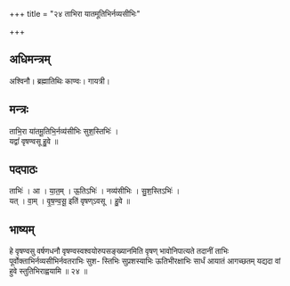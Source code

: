 +++
title = "२४ ताभिरा यातमूतिभिर्नव्यसीभिः"

+++
## अधिमन्त्रम्
अश्विनौ। ब्रह्मातिथिः काण्वः। गायत्री।

## मन्त्रः
ताभि॒रा या॑तमू॒तिभि॒र्नव्य॑सीभिः सुश॒स्तिभिः॑ ।  
यद्वां॑ वृषण्वसू हु॒वे ॥

## पदपाठः
ताभिः॑ । आ । या॒त॒म् । ऊ॒तिऽभिः॑ । नव्य॑सीभिः । सु॒श॒स्तिऽभिः॑ ।  
यत् । वा॒म् । वृ॒ष॒ण्व॒सू॒ इति॑ वृषण्ऽवसू । हु॒वे ॥

## भाष्यम्
हे वृषण्वसु वर्षणधनौ वृषण्वस्वश्वयोरुपसङ्ख्यानमिति वृषण् भावोनिपात्यते तदानीं ताभिः पूर्वोक्ताभिर्नव्यसीभिर्नवतराभिः सुश- स्तिभिः सुप्रशस्याभिः ऊतिभीरक्षाभिः सार्धं आयातं आगच्छतम् यद्यदा वां हुवे स्तुतिभिराह्वयामि ॥ २४ ॥